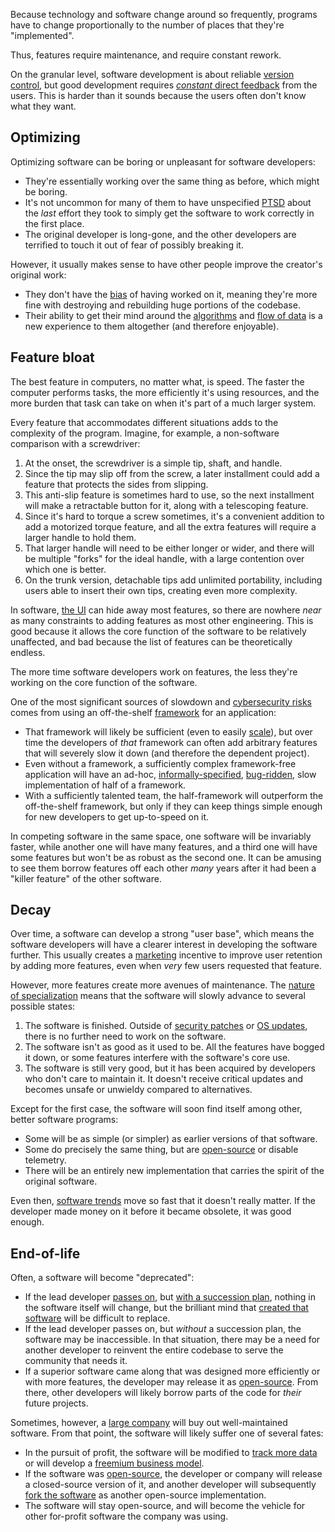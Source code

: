 
Because technology and software change around so frequently, programs have to change proportionally to the number of places that they're "implemented".

Thus, features require maintenance, and require constant rework.

On the granular level, software development is about reliable [version control](/version-control/), but good development requires [*constant* direct feedback](https://notageni.us/cust-svc/) from the users. This is harder than it sounds because the users often don't know what they want.

## Optimizing

Optimizing software can be boring or unpleasant for software developers:

- They're essentially working over the same thing as before, which might be boring.
- It's not uncommon for many of them to have unspecified [PTSD](https://gainedin.site/ptsd/) about the *last* effort they took to simply get the software to work correctly in the first place.
- The original developer is long-gone, and the other developers are terrified to touch it out of fear of possibly breaking it.

However, it usually makes sense to have other people improve the creator's original work:

- They don't have the [bias](https://gainedin.site/bias/) of having worked on it, meaning they're more fine with destroying and rebuilding huge portions of the codebase.
- Their ability to get their mind around the [algorithms](/algorithms/) and [flow of data](/data-structures/) is a new experience to them altogether (and therefore enjoyable).

## Feature bloat

The best feature in computers, no matter what, is speed. The faster the computer performs tasks, the more efficiently it's using resources, and the more burden that task can take on when it's part of a much larger system.

Every feature that accommodates different situations adds to the complexity of the program. Imagine, for example, a non-software comparison with a screwdriver:

1. At the onset, the screwdriver is a simple tip, shaft, and handle.
2. Since the tip may slip off from the screw, a later installment could add a feature that protects the sides from slipping.
3. This anti-slip feature is sometimes hard to use, so the next installment will make a retractable button for it, along with a telescoping feature.
4. Since it's hard to torque a screw sometimes, it's a convenient addition to add a motorized torque feature, and all the extra features will require a larger handle to hold them.
5. That larger handle will need to be either longer or wider, and there will be multiple "forks" for the ideal handle, with a large contention over which one is better.
6. On the trunk version, detachable tips add unlimited portability, including users able to insert their own tips, creating even more complexity.

In software, [the UI](/ux-ui/) can hide away most features, so there are nowhere *near* as many constraints to adding features as most other engineering. This is good because it allows the core function of the software to be relatively unaffected, and bad because the list of features can be theoretically endless.

The more time software developers work on features, the less they're working on the core function of the software.

One of the most significant sources of slowdown and [cybersecurity risks](/security/) comes from using an off-the-shelf [framework](/prog-features/) for an application:

- That framework will likely be sufficient (even to easily [scale](/enterprise/)), but over time the developers of *that* framework can often add arbitrary features that will severely slow it down (and therefore the dependent project).
- Even without a framework, a sufficiently complex framework-free application will have an ad-hoc, [informally-specified](/documentation/), [bug-ridden](/software-redesign/), slow implementation of half of a framework.
- With a sufficiently talented team, the half-framework will outperform the off-the-shelf framework, but only if they can keep things simple enough for new developers to get up-to-speed on it.

In competing software in the same space, one software will be invariably faster, while another one will have many features, and a third one will have some features but won't be as robust as the second one. It can be amusing to see them borrow features off each other *many* years after it had been a "killer feature" of the other software.

## Decay

Over time, a software can develop a strong "user base", which means the software developers will have a clearer interest in developing the software further. This usually creates a [marketing](https://notageni.us/marketing/) incentive to improve user retention by adding more features, even when *very* few users requested that feature.

However, more features create more avenues of maintenance. The [nature of specialization](https://gainedin.site/specialization-cities/) means that the software will slowly advance to several possible states:

1. The software is finished. Outside of [security patches](/security/) or [OS updates](/os/), there is no further need to work on the software.
2. The software isn't as good as it used to be. All the features have bogged it down, or some features interfere with the software's core use.
3. The software is still very good, but it has been acquired by developers who don't care to maintain it. It doesn't receive critical updates and becomes unsafe or unwieldy compared to alternatives.

Except for the first case, the software will soon find itself among other, better software programs:

- Some will be as simple (or simpler) as earlier versions of that software.
- Some do precisely the same thing, but are [open-source](/floss/) or disable telemetry.
- There will be an entirely new implementation that carries the spirit of the original software.

Even then, [software trends](/trends/) move so fast that it doesn't really matter. If the developer made money on it before it became obsolete, it was good enough.

## End-of-life

Often, a software will become "deprecated":

- If the lead developer [passes on](https://gainedin.site/legacy/), but [with a succession plan](https://adequate.life/death/), nothing in the software itself will change, but the brilliant mind that [created that software](/software-design/) will be difficult to replace.
- If the lead developer passes on, but *without* a succession plan, the software may be inaccessible. In that situation, there may be a need for another developer to reinvent the entire codebase to serve the community that needs it.
- If a superior software came along that was designed more efficiently or with more features, the developer may release it as [open-source](/floss/). From there, other developers will likely borrow parts of the code for *their* future projects.

Sometimes, however, a [large company](/enterprise/) will buy out well-maintained software. From that point, the software will likely suffer one of several fates:

- In the pursuit of profit, the software will be modified to [track more data](/faang/) or will develop a [freemium business model](/floss/).
- If the software was [open-source](/floss/), the developer or company will release a closed-source version of it, and another developer will subsequently [fork the software](/version-control/) as another open-source implementation.
- The software will stay open-source, and will become the vehicle for other for-profit software the company was using.
